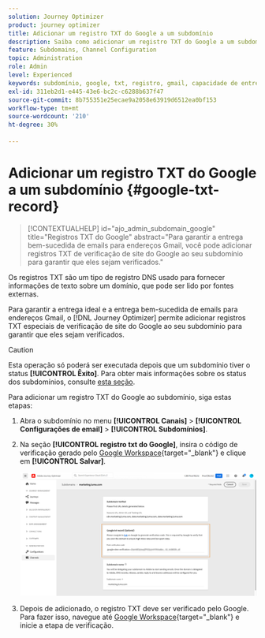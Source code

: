 ```yaml
---
solution: Journey Optimizer
product: journey optimizer
title: Adicionar um registro TXT do Google a um subdomínio
description: Saiba como adicionar um registro TXT do Google a um subdomínio
feature: Subdomains, Channel Configuration
topic: Administration
role: Admin
level: Experienced
keywords: subdomínio, google, txt, registro, gmail, capacidade de entrega
exl-id: 311eb2d1-e445-43e6-bc2c-c6288b637f47
source-git-commit: 8b755351e25ecae9a2058e63919d6512ea0bf153
workflow-type: tm+mt
source-wordcount: '210'
ht-degree: 30%

---
```


# Adicionar um registro TXT do Google a um subdomínio {#google-txt-record}

>[!CONTEXTUALHELP]
>id="ajo_admin_subdomain_google"
>title="Registros TXT do Google"
>abstract="Para garantir a entrega bem-sucedida de emails para endereços Gmail, você pode adicionar registros TXT de verificação de site do Google ao seu subdomínio para garantir que eles sejam verificados."

Os registros TXT são um tipo de registro DNS usado para fornecer informações de texto sobre um domínio, que pode ser lido por fontes externas.

Para garantir a entrega ideal e a entrega bem-sucedida de emails para endereços Gmail, o [!DNL Journey Optimizer] permite adicionar registros TXT especiais de verificação de site do Google ao seu subdomínio para garantir que eles sejam verificados.

>[!CAUTION]
>
> Esta operação só poderá ser executada depois que um subdomínio tiver o status **[!UICONTROL Êxito]**. Para obter mais informações sobre os status dos subdomínios, consulte [esta seção](delegate-subdomain.md#access-delegated-subdomains).

Para adicionar um registro TXT do Google ao subdomínio, siga estas etapas:

1. Abra o subdomínio no menu **[!UICONTROL Canais]** > **[!UICONTROL Configurações de email]** > **[!UICONTROL Subdomínios]**.

1. Na seção **[!UICONTROL registro txt do Google]**, insira o código de verificação gerado pelo [Google Workspace](https://support.google.com/a/answer/183895){target="_blank"}<!--G Suite Admin tools--> e clique em **[!UICONTROL Salvar]**.

   ![](assets/subdomain-google-txt.png)

1. Depois de adicionado, o registro TXT deve ser verificado pelo Google. Para fazer isso, navegue até [Google Workspace](https://support.google.com/a/answer/183895){target="_blank"}<!--G Suite Admin tools--> e inicie a etapa de verificação.
